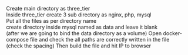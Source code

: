 Create main directory as three_tier <br>
Inside three_tier create 3 sub directory as nginx, php, mysql <br>
Put all the files as per directory name <br>
create directory inside mysql named as data and leave it blank <br> (after we are going to bind the data directory as a volume)
Open docker-compose file and check the all paths are correctly written in the file <br> (check the spacing)
Then build the file and hit IP to browser <br>
